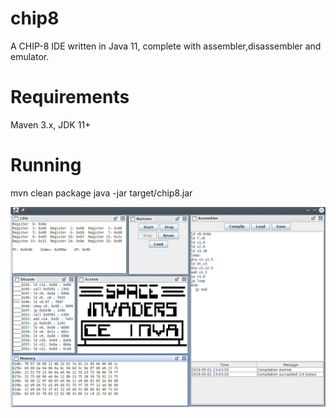# chip8

A CHIP-8 IDE written in Java 11, complete with assembler,disassembler and emulator.

# Requirements

Maven 3.x, JDK 11+

# Running

mvn clean package
java -jar target/chip8.jar

![Screenshot](https://raw.githubusercontent.com/toby1984/chip8/master/screenshot.png)
